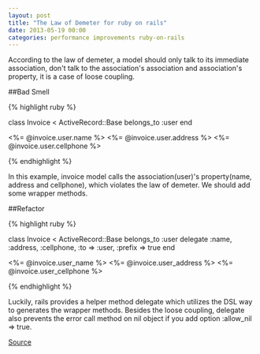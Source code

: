 ```yaml
---
layout: post
title: "The Law of Demeter for ruby on rails"
date: 2013-05-19 00:00
categories: performance improvements ruby-on-rails
---
```


According to the law of demeter, a model should only talk to its immediate association, don't talk to the association's association and association's property, it is a case of loose coupling.


##Bad Smell

{% highlight ruby %}

class Invoice < ActiveRecord::Base
  belongs_to :user
end

<%= @invoice.user.name %>
<%= @invoice.user.address %>
<%= @invoice.user.cellphone %>

{% endhighlight %}

In this example, invoice model calls the association(user)'s property(name, address and cellphone), which violates the law of demeter. We should add some wrapper methods.

<!--more-->

##Refactor

{% highlight ruby %}

class Invoice < ActiveRecord::Base
  belongs_to :user
  delegate :name, :address, :cellphone, :to => :user, :prefix => true
end

<%= @invoice.user_name %>
<%= @invoice.user_address %>
<%= @invoice.user_cellphone %>

{% endhighlight %}

Luckily, rails provides a helper method delegate which utilizes the DSL way to generates the wrapper methods. Besides the loose coupling, delegate also prevents the error call method on nil object if you add option :allow_nil => true.

[Source](http://rails-bestpractices.com/posts/15-the-law-of-demeter)
